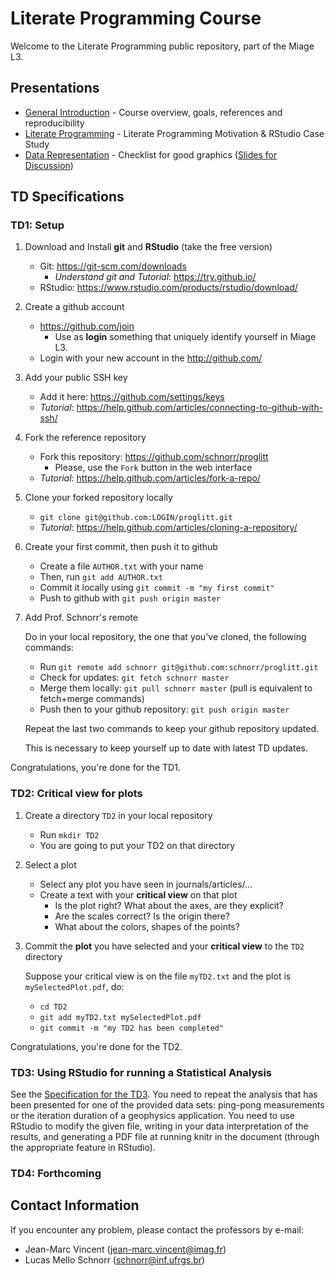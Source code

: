 # Literate Programming Course

Welcome to the Literate Programming public repository, part of the Miage L3.

## Presentations

- [General Introduction](./Presentation/0-Introduction/Transp-Prog-Lit-2017.pdf) - Course overview, goals, references and reproducibility
- [Literate Programming](./Presentation/1-LitProg/1-LitProg.pdf) - Literate Programming Motivation & RStudio Case Study
- [Data Representation](./Presentation/2-Visualization/main/Visualisation.2017.02.07.pdf) - Checklist for good graphics ([Slides for Discussion](./Presentation/2-Visualization/2-Visualization.pdf))

## TD Specifications

### TD1: Setup

1. Download and Install **git** and **RStudio** (take the free version)
   - Git: https://git-scm.com/downloads
     - _Understand git and Tutorial_: https://try.github.io/
   - RStudio: https://www.rstudio.com/products/rstudio/download/

2. Create a github account
   - https://github.com/join
     - Use as **login** something that uniquely identify yourself in Miage L3.
   - Login with your new account in the http://github.com/

3. Add your public SSH key
   - Add it here: https://github.com/settings/keys
   - _Tutorial_: https://help.github.com/articles/connecting-to-github-with-ssh/


4. Fork the reference repository
   - Fork this repository: https://github.com/schnorr/proglitt
     - Please, use the `Fork` button in the web interface
   - _Tutorial_: https://help.github.com/articles/fork-a-repo/

5. Clone your forked repository locally
   - `git clone git@github.com:LOGIN/proglitt.git`
   - _Tutorial_: https://help.github.com/articles/cloning-a-repository/


6. Create your first commit, then push it to github
   - Create a file `AUTHOR.txt` with your name
   - Then, run `git add AUTHOR.txt`
   - Commit it locally using `git commit -m "my first commit"`
   - Push to github with `git push origin master`

7. Add Prof. Schnorr's remote

   Do in your local repository, the one that you've cloned, the following commands:
   
   - Run `git remote add schnorr git@github.com:schnorr/proglitt.git`
   - Check for updates: `git fetch schnorr master`
   - Merge them locally: `git pull schnorr master` (pull is equivalent to fetch+merge commands)
   - Push then to your github repository: `git push origin master`

   Repeat the last two commands to keep your github repository updated.

   This is necessary to keep yourself up to date with latest TD updates.

   
Congratulations, you're done for the TD1.

### TD2: Critical view for plots

1. Create a directory `TD2` in your local repository
   - Run `mkdir TD2`
   - You are going to put your TD2 on that directory

1. Select a plot
   - Select any plot you have seen in journals/articles/...
   - Create a text with your **critical view** on that plot
     - Is the plot right? What about the axes, are they explicit?
     - Are the scales correct? Is the origin there?
     - What about the colors, shapes of the points?

2. Commit the **plot** you have selected and your **critical view** to the `TD2` directory

   Suppose your critical view is on the file `myTD2.txt` and the plot is `mySelectedPlot.pdf`, do:
   - `cd TD2`
   - `git add myTD2.txt mySelectedPlot.pdf`
   - `git commit -m "my TD2 has been completed"`

Congratulations, you're done for the TD2.

### TD3: Using RStudio for running a Statistical Analysis

See the [Specification for the TD3](./TD3/TD3.Rmd). You need to repeat
the analysis that has been presented for one of the provided data
sets: ping-pong measurements or the iteration duration of a geophysics
application. You need to use RStudio to modify the given file, writing
in your data interpretation of the results, and generating a PDF file
at running knitr in the document (through the appropriate feature in
RStudio).

### TD4: Forthcoming

## Contact Information

If you encounter any problem, please contact the professors by e-mail:
- Jean-Marc Vincent (jean-marc.vincent@imag.fr)
- Lucas Mello Schnorr (schnorr@inf.ufrgs.br)
